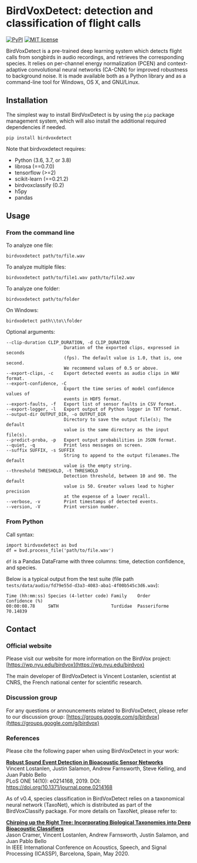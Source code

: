 # BirdVoxDetect: detection and classification of flight calls

[![PyPI](https://img.shields.io/badge/python-3.6-blue.svg)]()
[![MIT license](https://img.shields.io/badge/License-MIT-blue.svg)](https://choosealicense.com/licenses/mit/)

BirdVoxDetect is a pre-trained deep learning system which detects flight calls from songbirds in audio recordings, and retrieves the corresponding species.
It relies on per-channel energy normalization (PCEN) and context-adaptive convolutional neural networks (CA-CNN) for improved robustness to background noise.
It is made available both as a Python library and as a command-line tool for Windows, OS X, and GNU/Linux.


## Installation

The simplest way to install BirdVoxDetect is by using the ``pip`` package management system, which will also install the additional required dependencies
if needed.

    pip install birdvoxdetect

 Note that birdvoxdetect requires:
* Python (3.6, 3.7, or 3.8)
* librosa (==0.7.0)
* tensorflow (>=2)
* scikit-learn (==0.21.2)
* birdvoxclassify (0.2)
* h5py
* pandas


## Usage

### From the command line

To analyze one file:

    birdvoxdetect path/to/file.wav

To analyze multiple files:

    birdvoxdetect path/to/file1.wav path/to/file2.wav

To analyze one folder:

    birdvoxdetect path/to/folder

On Windows:

    birdxodetect path\\to\\folder

Optional arguments:

    --clip-duration CLIP_DURATION, -d CLIP_DURATION
                          Duration of the exported clips, expressed in seconds
                          (fps). The default value is 1.0, that is, one second.
                          We recommend values of 0.5 or above.
    --export-clips, -c    Export detected events as audio clips in WAV format.
    --export-confidence, -C
                          Export the time series of model confidence values of
                          events in HDF5 format.
    --export-faults, -f   Export list of sensor faults in CSV format.
    --export-logger, -l   Export output of Python logger in TXT format.
    --output-dir OUTPUT_DIR, -o OUTPUT_DIR
                          Directory to save the output file(s); The default
                          value is the same directory as the input file(s).
    --predict-proba, -p   Export output probabilities in JSON format.
    --quiet, -q           Print less messages on screen.
    --suffix SUFFIX, -s SUFFIX
                          String to append to the output filenames.The default
                          value is the empty string.
    --threshold THRESHOLD, -t THRESHOLD
                          Detection threshold, between 10 and 90. The default
                          value is 50. Greater values lead to higher precision
                          at the expense of a lower recall.
    --verbose, -v         Print timestamps of detected events.
    --version, -V         Print version number.


### From Python

Call syntax:

    import birdvoxdetect as bvd    
    df = bvd.process_file('path/to/file.wav')

`df` is a Pandas DataFrame with three columns: time, detection confidence, and species.

Below is a typical output from the test suite (file path `tests/data/audio/fd79e55d-d3a3-4083-aba1-4f00b545c3d6.wav`):

    Time (hh:mm:ss) Species (4-letter code) Family    Order         Confidence (%)
    00:00:08.78     SWTH                    Turdidae  Passeriforme  70.14839


## Contact

### Official website
Please visit our website for more information on the BirdVox project: [https://wp.nyu.edu/birdvox](https://wp.nyu.edu/birdvox)

The main developer of BirdVoxDetect is Vincent Lostanlen, scientist at CNRS, the French national center for scientific research.

### Discussion group

For any questions or announcements related to BirdVoxDetect, please refer to our discussion group:
[https://groups.google.com/g/birdvox](https://groups.google.com/g/birdvox)

### References
Please cite the following paper when using BirdVoxDetect in your work:

**[Robust Sound Event Detection in Bioacoustic Sensor Networks](https://journals.plos.org/plosone/article/file?id=10.1371/journal.pone.0214168&type=printable)**<br/>
Vincent Lostanlen, Justin Salamon, Andrew Farnsworth, Steve Kelling, and Juan Pablo Bello<br/>
PLoS ONE 14(10): e0214168, 2019. DOI: https://doi.org/10.1371/journal.pone.0214168


As of v0.4, species classification in BirdVoxDetect relies on a taxonomical neural network (TaxoNet), which is distributed as part of the BirdVoxClassify package. For more details on TaxoNet, please refer to:

**[Chirping up the Right Tree: Incorporating Biological Taxonomies into Deep Bioacoustic Classifiers](https://www.justinsalamon.com/uploads/4/3/9/4/4394963/cramer_taxonet_icassp_2020.pdf)**<br/>
Jason Cramer, Vincent Lostanlen, Andrew Farnsworth, Justin Salamon, and Juan Pablo Bello<br/>
In IEEE International Conference on Acoustics, Speech, and Signal Processing (ICASSP), Barcelona, Spain, May 2020.
